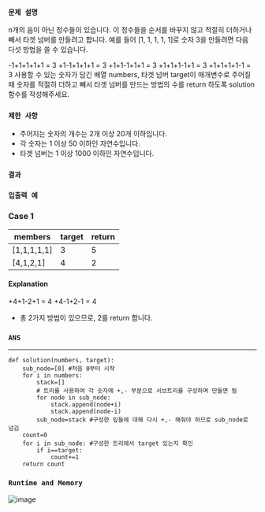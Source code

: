 ### `문제 설명`
n개의 음이 아닌 정수들이 있습니다. 이 정수들을 순서를 바꾸지 않고 적절히 더하거나 빼서 타겟 넘버를 만들려고 합니다. 예를 들어 [1, 1, 1, 1, 1]로 숫자 3을 만들려면 다음 다섯 방법을 쓸 수 있습니다.

-1+1+1+1+1 = 3
+1-1+1+1+1 = 3
+1+1-1+1+1 = 3
+1+1+1-1+1 = 3
+1+1+1+1-1 = 3
사용할 수 있는 숫자가 담긴 배열 numbers, 타겟 넘버 target이 매개변수로 주어질 때 숫자를 적절히 더하고 빼서 타겟 넘버를 만드는 방법의 수를 return 하도록 solution 함수를 작성해주세요.

### `제한 사항`

- 주어지는 숫자의 개수는 2개 이상 20개 이하입니다.
- 각 숫자는 1 이상 50 이하인 자연수입니다.
- 타겟 넘버는 1 이상 1000 이하인 자연수입니다.

### `결과`

### `입출력 예`
### Case 1
|members|target|return|
|---|---|---|
|[1,1,1,1,1]|3|5|
|[4,1,2,1]|4|2|

#### Explanation
+4+1-2+1 = 4
+4-1+2-1 = 4
- 총 2가지 방법이 있으므로, 2를 return 합니다.
### `ANS`

----

```
def solution(numbers, target):
    sub_node=[0] #처음 0부터 시작 
    for i in numbers:
        stack=[]
        # 트리를 사용하여 각 숫자에 +,- 부분으로 서브트리를 구성하며 만들면 됨
        for node in sub_node:
            stack.append(node+i)
            stack.append(node-i)
        sub_node=stack #구성한 잎들에 대해 다시 +,- 해줘야 하므로 sub_node로 넘김
    count=0
    for i in sub_node: #구성한 트리에서 target 있는지 확인
        if i==target:
            count+=1
    return count

```

### `Runtime and Memory`
![image](https://github.com/CodingGuysGroup/Sangwoo/assets/106041072/58953f18-29ce-453d-b4d5-d47b76716ffc)
